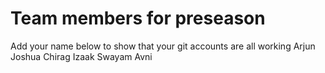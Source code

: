 # Team members for preseason
Add your name below to show that your git accounts are all working
Arjun 
Joshua
Chirag
Izaak
Swayam
Avni